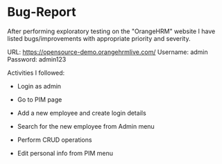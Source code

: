 # Bug-Report
After performing exploratory testing on the "OrangeHRM" website I have listed bugs/improvements with appropriate priority and severity.

URL: https://opensource-demo.orangehrmlive.com/
Username: admin
Password: admin123

Activities I followed:


* Login as admin

* Go to PIM page

* Add a new employee and create login details

* Search for the new employee from Admin menu

* Perform CRUD operations

* Edit personal info from PIM menu
